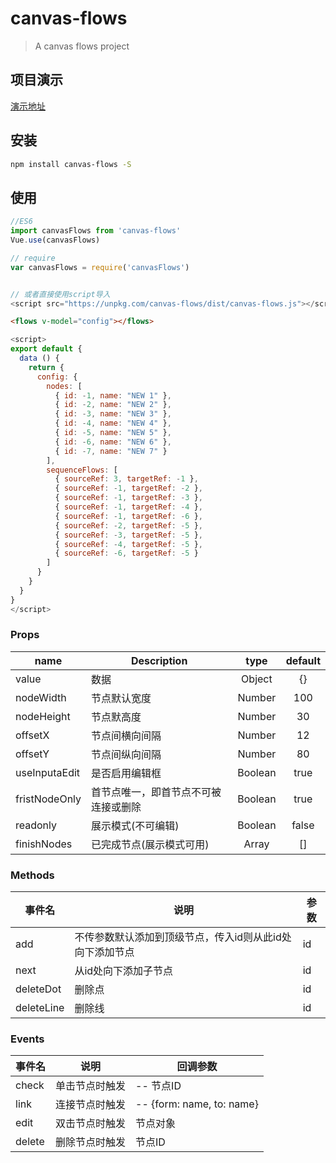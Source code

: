 # canvas-flows

> A canvas flows project

## 项目演示

[演示地址](https://blryli.github.io/canvas-flows/)

## 安装

``` Bash
npm install canvas-flows -S
```

## 使用

```js
//ES6
import canvasFlows from 'canvas-flows'
Vue.use(canvasFlows)

// require
var canvasFlows = require('canvasFlows')


// 或者直接使用script导入
<script src="https://unpkg.com/canvas-flows/dist/canvas-flows.js"></script>
```

```html
<flows v-model="config"></flows>
```

```js
<script>
export default {
  data () {
    return {
      config: {
        nodes: [
          { id: -1, name: "NEW 1" },
          { id: -2, name: "NEW 2" },
          { id: -3, name: "NEW 3" },
          { id: -4, name: "NEW 4" },
          { id: -5, name: "NEW 5" },
          { id: -6, name: "NEW 6" },
          { id: -7, name: "NEW 7" }
        ],
        sequenceFlows: [
          { sourceRef: 3, targetRef: -1 },
          { sourceRef: -1, targetRef: -2 },
          { sourceRef: -1, targetRef: -3 },
          { sourceRef: -1, targetRef: -4 },
          { sourceRef: -1, targetRef: -6 },
          { sourceRef: -2, targetRef: -5 },
          { sourceRef: -3, targetRef: -5 },
          { sourceRef: -4, targetRef: -5 },
          { sourceRef: -6, targetRef: -5 }
        ]
      }
    }
  }
}
</script>
```

### Props

|    name    |    Description   |   type   |default|
| -----------------  | ---------------- | :--------: | :----------: |
| value       | 数据 |Object| {}
| nodeWidth        | 节点默认宽度 |Number | 100
| nodeHeight        | 节点默高度 |Number | 30
| offsetX        | 节点间横向间隔 |Number | 12
| offsetY        | 节点间纵向间隔 |Number | 80
| useInputaEdit        | 是否启用编辑框 |Boolean | true
| fristNodeOnly        | 首节点唯一，即首节点不可被连接或删除 |Boolean | true
| readonly        | 展示模式(不可编辑) |Boolean | false
| finishNodes        | 已完成节点(展示模式可用) |Array | []

### Methods

|  事件名 |    说明           |   参数      |
|--------|------             |------       |
|add     |不传参数默认添加到顶级节点，传入id则从此id处向下添加节点       |    id   |
|next    |从id处向下添加子节点 |id           |
|deleteDot|删除点             |id           |
|deleteLine|删除线            |id           |

### Events

|  事件名 |    说明           |   回调参数      |
|--------|------             |------          |
|check  |单击节点时触发        |-- 节点ID       |
|link  |连接节点时触发        |-- {form: name, to: name}       |
|edit    |双击节点时触发       |   节点对象          |
|delete|删除节点时触发         |  节点ID           |